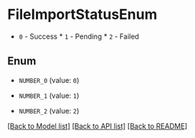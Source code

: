 # FileImportStatusEnum

* `0` - Success * `1` - Pending * `2` - Failed

## Enum

* `NUMBER_0` (value: `0`)

* `NUMBER_1` (value: `1`)

* `NUMBER_2` (value: `2`)

[[Back to Model list]](../README.md#documentation-for-models) [[Back to API list]](../README.md#documentation-for-api-endpoints) [[Back to README]](../README.md)


